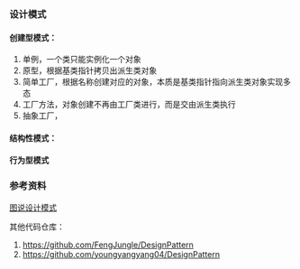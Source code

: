 ### 设计模式

#### 创建型模式：

1. 单例，一个类只能实例化一个对象
2. 原型，根据基类指针拷贝出派生类对象
3. 简单工厂，根据名称创建对应的对象，本质是基类指针指向派生类对象实现多态
4. 工厂方法，对象创建不再由工厂类进行，而是交由派生类执行
5. 抽象工厂，

#### 结构性模式：

#### 行为型模式


### 参考资料

[图说设计模式](https://design-patterns.readthedocs.io/zh-cn/latest/index.html)

其他代码仓库：

1. https://github.com/FengJungle/DesignPattern
2. https://github.com/youngyangyang04/DesignPattern


